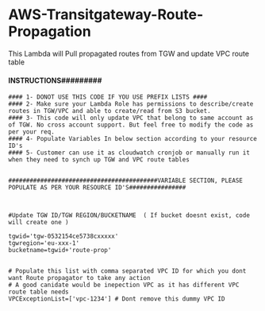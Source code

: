 # AWS-Transitgateway-Route-Propagation
This Lambda will Pull propagated routes from TGW and update VPC route table


 #### INSTRUCTIONS#########
    
    #### 1- DONOT USE THIS CODE IF YOU USE PREFIX LISTS ####
    #### 2- Make sure your Lambda Role has permissions to describe/create routes in TGW/VPC and able to create/read from S3 bucket.
    #### 3- This code will only update VPC that belong to same account as of TGW. No cross account support. But feel free to modify the code as per your req.
    #### 4- Populate Variables In below section according to your resource ID's
    #### 5- Customer can use it as cloudwatch cronjob or manually run it when they need to synch up TGW and VPC route tables


    ##########################################VARIABLE SECTION, PLEASE POPULATE AS PER YOUR RESOURCE ID'S################



    #Update TGW ID/TGW REGION/BUCKETNAME  ( If bucket doesnt exist, code will create one )

    tgwid='tgw-0532154ce5738cxxxxx'
    tgwregion='eu-xxx-1'
    bucketname=tgwid+'route-prop'


    # Populate this list with comma separated VPC ID for which you dont want Route propagator to take any action
    # A good canidate would be inepection VPC as it has different VPC route table needs
    VPCExceptionList=['vpc-1234'] # Dont remove this dummy VPC ID 
